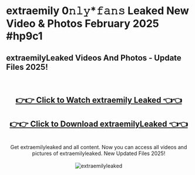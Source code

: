 # extraemily 0𝚗𝚕𝚢*𝚏𝚊𝚗𝚜 Leaked New Video & Photos February 2025 #hp9c1

<h2>extraemilyLeaked Videos And Photos - Update Files 2025!</h2>
<br>
<div align="center">
<h2><a href="https://mediaupload.pro?title=extraemily&ref=11F" rel="nofollow">👉👉 Click to Watch extraemily Leaked 👈👈</a></h2>
<h2><a href="https://mediaupload.pro?title=extraemily&ref=11F" rel="nofollow">👉👉 Click to Download extraemilyLeaked 👈👈</a></h2>
<br>
Get extraemilyleaked and all content. Now you can access all videos and pictures of extraemilyleaked. New Updated Files 2025!
<br>
<br>
<a href="https://mediaupload.pro?title=extraemily&ref=11F" rel="nofollow" data-target="animated-image.originalLink"><img src="https://i.ibb.co/Gkj2r4b/banner.png" alt="extraemilyleaked" style="max-width: 100%; display: inline-block;" data-target="animated-image.originalImage"></a>
</div>
<br>

